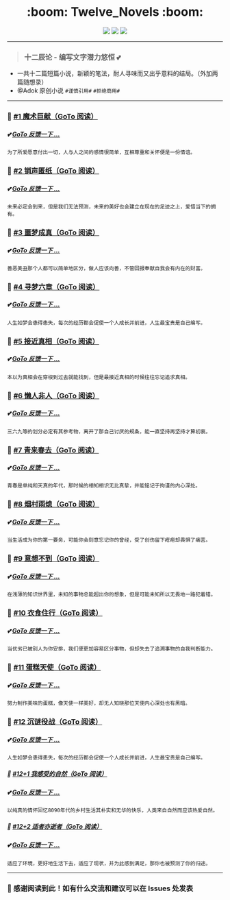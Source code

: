 <div>
  <h1 align="center"> :boom: Twelve_Novels :boom: </h1>
  <div align="center">
    <a href="https://github.com/OSIOMs/Twelve_Novels" target="_self">
      <img src="https://img.shields.io/badge/Twelve-Starsun-brightgreen?style=flat&logo=Canonical" /></a> 
    <a href="https://github.com/OSIOMs/Twelve_Novels" target="_self">
      <img src="https://img.shields.io/badge/Novel-Original-blue?style=flat&logo=Coursera" /></a> 
    <a href="https://github.com/OSIOMs/Twelve_Novels" target="_self">
      <img src="https://img.shields.io/badge/Text-Spirit-brightgreen?style=flat&logo=AMP" /></a> 
  </div>
</div>

---
> ### 十二辰论 - 编写文字潜力悠恒 :two_hearts:

- 一共十二篇短篇小说，新颖的笔法，耐人寻味而又出乎意料的结局。（外加两篇随想录）
- @Adok 原创小说 ```#谨慎引用#``` ```#拒绝商用#```

---
### :dart:  <a href="https://github.com/OSIOMs/Twelve_Novels" target="_blank">#1 魔术巨献（GoTo 阅读）</a>
##### :two_hearts: <a href="https://forms.office.com/Pages/ResponsePage.aspx?id=0Ctc0wnQ7E2o3MlafK7TR3m7AxQyoHVFp2Z3tGvl4_xUMDUwQTk2UFNMUjNQU0o5SFo0MjQ2ODAzTC4u" target="_blank">GoTo 反馈一下 ... </a>

```为了所爱愿意付出一切，人与人之间的感情很简单，互相尊重和关怀便是一份情谊。```

### :dart: <a href="https://github.com/OSIOMs/Twelve_Novels" target="_blank">#2 销声匿纸（GoTo 阅读）</a>
##### :two_hearts: <a href="https://forms.office.com/Pages/ResponsePage.aspx?id=0Ctc0wnQ7E2o3MlafK7TR3m7AxQyoHVFp2Z3tGvl4_xUMDUwQTk2UFNMUjNQU0o5SFo0MjQ2ODAzTC4u" target="_blank">GoTo 反馈一下 ... </a>

```未来必定会到来，但是我们无法预测，未来的美好也会建立在现在的足迹之上，爱惜当下的拥有。```

### :dart: <a href="https://github.com/OSIOMs/Twelve_Novels" target="_blank">#3 噩梦成真（GoTo 阅读）</a>
##### :two_hearts: <a href="https://forms.office.com/Pages/ResponsePage.aspx?id=0Ctc0wnQ7E2o3MlafK7TR3m7AxQyoHVFp2Z3tGvl4_xUMDUwQTk2UFNMUjNQU0o5SFo0MjQ2ODAzTC4u" target="_blank">GoTo 反馈一下 ... </a>

```善恶美丑那个人都可以简单地区分，做人应该向善，不管回报奉献自我会有内在的财富。```

### :dart: <a href="https://github.com/OSIOMs/Twelve_Novels" target="_blank">#4 寻梦六章（GoTo 阅读）</a>
##### :two_hearts: <a href="https://forms.office.com/Pages/ResponsePage.aspx?id=0Ctc0wnQ7E2o3MlafK7TR3m7AxQyoHVFp2Z3tGvl4_xUMDUwQTk2UFNMUjNQU0o5SFo0MjQ2ODAzTC4u" target="_blank">GoTo 反馈一下 ... </a>

```人生如梦会患得患失，每次的经历都会促使一个人成长并前进，人生最宝贵是自己编写。```

### :dart: <a href="https://github.com/OSIOMs/Twelve_Novels" target="_blank">#5 接近真相（GoTo 阅读）</a>
##### :two_hearts: <a href="https://forms.office.com/Pages/ResponsePage.aspx?id=0Ctc0wnQ7E2o3MlafK7TR3m7AxQyoHVFp2Z3tGvl4_xUMDUwQTk2UFNMUjNQU0o5SFo0MjQ2ODAzTC4u" target="_blank">GoTo 反馈一下 ... </a>

```本以为真相会在穿梭到过去就能找到，但是最接近真相的时候往往忘记追求真相。```

### :dart: <a href="https://github.com/OSIOMs/Twelve_Novels" target="_blank">#6 懒人非人（GoTo 阅读）</a>
##### :two_hearts: <a href="https://forms.office.com/Pages/ResponsePage.aspx?id=0Ctc0wnQ7E2o3MlafK7TR3m7AxQyoHVFp2Z3tGvl4_xUMDUwQTk2UFNMUjNQU0o5SFo0MjQ2ODAzTC4u" target="_blank">GoTo 反馈一下 ... </a>

```三六九等的划分必定有其参考物，离开了那自己讨厌的规条，能一直坚持再坚持才算初衷。```

### :dart: <a href="https://github.com/OSIOMs/Twelve_Novels" target="_blank">#7 青来春去（GoTo 阅读）</a>
##### :two_hearts: <a href="https://forms.office.com/Pages/ResponsePage.aspx?id=0Ctc0wnQ7E2o3MlafK7TR3m7AxQyoHVFp2Z3tGvl4_xUMDUwQTk2UFNMUjNQU0o5SFo0MjQ2ODAzTC4u" target="_blank">GoTo 反馈一下 ... </a>

```青春是单纯和天真的年代，那时候的相知相识无比真挚，并能铭记于拘谨的内心深处。```

### :dart: <a href="https://github.com/OSIOMs/Twelve_Novels" target="_blank">#8 烟村雨熄（GoTo 阅读）</a>
##### :two_hearts: <a href="https://forms.office.com/Pages/ResponsePage.aspx?id=0Ctc0wnQ7E2o3MlafK7TR3m7AxQyoHVFp2Z3tGvl4_xUMDUwQTk2UFNMUjNQU0o5SFo0MjQ2ODAzTC4u" target="_blank">GoTo 反馈一下 ... </a>

```当生活成为你的第一要务，可能你会刻意忘记你的曾经，受了创伤留下疮疤却畏惧了痛苦。```

### :dart: <a href="https://github.com/OSIOMs/Twelve_Novels" target="_blank">#9 意想不到（GoTo 阅读）</a>
##### :two_hearts: <a href="https://forms.office.com/Pages/ResponsePage.aspx?id=0Ctc0wnQ7E2o3MlafK7TR3m7AxQyoHVFp2Z3tGvl4_xUMDUwQTk2UFNMUjNQU0o5SFo0MjQ2ODAzTC4u" target="_blank">GoTo 反馈一下 ... </a>

```在浅薄的知识世界里，未知的事物总能超出你的想象，但是可能未知所以无畏地一路犯着错。```

### :dart: <a href="https://github.com/OSIOMs/Twelve_Novels" target="_blank">#10 衣食住行（GoTo 阅读）</a>
##### :two_hearts: <a href="https://forms.office.com/Pages/ResponsePage.aspx?id=0Ctc0wnQ7E2o3MlafK7TR3m7AxQyoHVFp2Z3tGvl4_xUMDUwQTk2UFNMUjNQU0o5SFo0MjQ2ODAzTC4u" target="_blank">GoTo 反馈一下 ... </a>

```当优劣已被别人为你安排，我们便更加容易区分事物，但却失去了追溯事物的自我判断能力。```

### :dart: <a href="https://github.com/OSIOMs/Twelve_Novels" target="_blank">#11 蛋糕天使（GoTo 阅读）</a>
##### :two_hearts: <a href="https://forms.office.com/Pages/ResponsePage.aspx?id=0Ctc0wnQ7E2o3MlafK7TR3m7AxQyoHVFp2Z3tGvl4_xUMDUwQTk2UFNMUjNQU0o5SFo0MjQ2ODAzTC4u" target="_blank">GoTo 反馈一下 ... </a>

```努力制作美味的蛋糕，像天使一样美好，却无人知晓那位天使内心深处也有黑暗。```

### :dart: <a href="https://github.com/OSIOMs/Twelve_Novels" target="_blank">#12 沉谜役战（GoTo 阅读）</a>
##### :two_hearts: <a href="https://forms.office.com/Pages/ResponsePage.aspx?id=0Ctc0wnQ7E2o3MlafK7TR3m7AxQyoHVFp2Z3tGvl4_xUMDUwQTk2UFNMUjNQU0o5SFo0MjQ2ODAzTC4u" target="_blank">GoTo 反馈一下 ... </a>

```人生如梦会患得患失，每次的经历都会促使一个人成长并前进，人生最宝贵是自己编写。```

##### :art: <a href="https://github.com/OSIOMs/Twelve_Novels" target="_blank">#12+1 我感受的自然（GoTo 阅读）</a>
##### :two_hearts: <a href="https://forms.office.com/Pages/ResponsePage.aspx?id=0Ctc0wnQ7E2o3MlafK7TR3m7AxQyoHVFp2Z3tGvl4_xUMDUwQTk2UFNMUjNQU0o5SFo0MjQ2ODAzTC4u" target="_blank">GoTo 反馈一下 ... </a>

```以纯真的情怀回忆8090年代的乡村生活其朴实和无华的快乐，人类来自自然而应该热爱自然。```

##### :art: <a href="https://github.com/OSIOMs/Twelve_Novels" target="_blank">#12+2 适者亦逝者（GoTo 阅读）</a>
##### :two_hearts: <a href="https://forms.office.com/Pages/ResponsePage.aspx?id=0Ctc0wnQ7E2o3MlafK7TR3m7AxQyoHVFp2Z3tGvl4_xUMDUwQTk2UFNMUjNQU0o5SFo0MjQ2ODAzTC4u" target="_blank">GoTo 反馈一下 ... </a>

```适应了环境，更好地生活下去，适应了现状，并为此感到满足，那你也被预测了你的归途。```

---
### :sparkling_heart: 感谢阅读到此！如有什么交流和建议可以在 Issues 处发表
